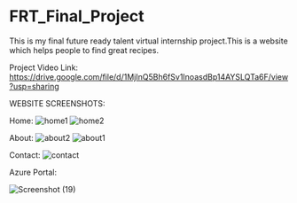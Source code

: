 # FRT_Final_Project
This is my final future ready talent virtual internship project.This is a website which helps people to find great recipes.

Project Video Link:
https://drive.google.com/file/d/1MjInQ5Bh6fSv1InoasdBp14AYSLQTa6F/view?usp=sharing

WEBSITE SCREENSHOTS:

Home:
![home1](https://user-images.githubusercontent.com/94754248/180518446-d6511e4b-4d74-4274-8e86-335a85c3ab1b.png)
![home2](https://user-images.githubusercontent.com/94754248/180518483-07f2a357-720e-471f-a781-828b93f27419.png)

About:
![about2](https://user-images.githubusercontent.com/94754248/180518791-e18c39aa-038d-4090-ab85-c0cfa756ff85.png)
![about1](https://user-images.githubusercontent.com/94754248/180518822-8867c500-08dd-4daa-a93b-62d266c70faa.png)

Contact:
![contact](https://user-images.githubusercontent.com/94754248/180518887-56a41860-4be0-4fce-8bed-bc81c710c241.png)

Azure Portal:

![Screenshot (19)](https://user-images.githubusercontent.com/94754248/180520425-aa68b34a-47cd-41ab-b0fd-aa480d506f81.png)
